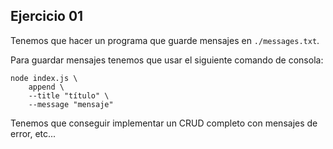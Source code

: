 ## Ejercicio 01

Tenemos que hacer un programa que guarde mensajes en `./messages.txt`. 

Para guardar mensajes tenemos que usar el siguiente comando de consola: 
```shell
node index.js \
    append \
    --title "título" \
    --message "mensaje"
```

Tenemos que conseguir implementar un CRUD completo con mensajes de error, etc...